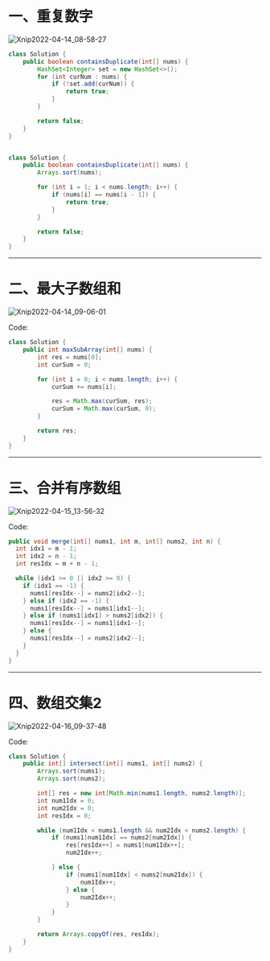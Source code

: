# 一、重复数字

![Xnip2022-04-14_08-58-27](Array/Xnip2022-04-14_08-58-27.jpg)



```java
class Solution {
    public boolean containsDuplicate(int[] nums) {
        HashSet<Integer> set = new HashSet<>();
        for (int curNum : nums) {
            if (!set.add(curNum)) {
                return true;
            }
        }

        return false;
    }
}


class Solution {
    public boolean containsDuplicate(int[] nums) {
        Arrays.sort(nums);

        for (int i = 1; i < nums.length; i++) {
            if (nums[i] == nums[i - 1]) {
                return true;
            }
        }

        return false;
    }
}
```

<hr>









# 二、最大子数组和

![Xnip2022-04-14_09-06-01](Array/Xnip2022-04-14_09-06-01.jpg)



Code:

```java
class Solution {
    public int maxSubArray(int[] nums) {
        int res = nums[0];
        int curSum = 0;

        for (int i = 0; i < nums.length; i++) {
            curSum += nums[i];

            res = Math.max(curSum, res);
            curSum = Math.max(curSum, 0);
        }

        return res;
    }
}
```

<hr>













# 三、合并有序数组

![Xnip2022-04-15_13-56-32](Array/Xnip2022-04-15_13-56-32.jpg)





Code:

```java
public void merge(int[] nums1, int m, int[] nums2, int n) {
  int idx1 = m - 1;
  int idx2 = n - 1;
  int resIdx = m + n - 1;

  while (idx1 >= 0 || idx2 >= 0) {
    if (idx1 == -1) {
      nums1[resIdx--] = nums2[idx2--];
    } else if (idx2 == -1) {
      nums1[resIdx--] = nums1[idx1--];
    } else if (nums1[idx1] > nums2[idx2]) {
      nums1[resIdx--] = nums1[idx1--];
    } else {
      nums1[resIdx--] = nums2[idx2--];
    }
  }
}
```

<hr>











# 四、数组交集2

![Xnip2022-04-16_09-37-48](Array/Xnip2022-04-16_09-37-48.jpg)



Code:

```java
class Solution {
    public int[] intersect(int[] nums1, int[] nums2) {
        Arrays.sort(nums1);
        Arrays.sort(nums2);

        int[] res = new int[Math.min(nums1.length, nums2.length)];
        int num1Idx = 0;
        int num2Idx = 0;
        int resIdx = 0;

        while (num1Idx < nums1.length && num2Idx < nums2.length) {
            if (nums1[num1Idx] == nums2[num2Idx]) {
                res[resIdx++] = nums1[num1Idx++];
                num2Idx++;

            } else {
                if (nums1[num1Idx] < nums2[num2Idx]) {
                    num1Idx++;
                } else {
                    num2Idx++;
                }
            }
        }

        return Arrays.copyOf(res, resIdx);
    }
}
```













